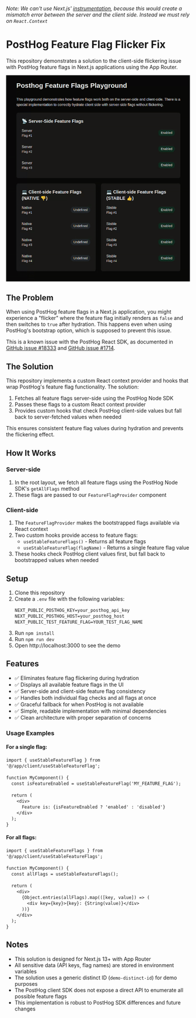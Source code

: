 _Note: We can't use Next.js' [instrumentation](https://nextjs.org/docs/app/guides/instrumentation), because this would create a mismatch error between the server and the client side.
Instead we must rely on `React.Context`_

# PostHog Feature Flag Flicker Fix

This repository demonstrates a solution to the client-side flickering issue with PostHog feature flags in Next.js applications using the App Router.

![Demo](./assets/demo.gif)

## The Problem

When using PostHog feature flags in a Next.js application, you might experience a "flicker" where the feature flag initially renders as `false` and then switches to `true` after hydration. This happens even when using PostHog's bootstrap option, which is supposed to prevent this issue.

This is a known issue with the PostHog React SDK, as documented in [GitHub issue #18333](https://github.com/PostHog/posthog/issues/18333) and [GitHub issue #1714](https://github.com/PostHog/posthog-js/issues/1714).

## The Solution

This repository implements a custom React context provider and hooks that wrap PostHog's feature flag functionality. The solution:

1. Fetches all feature flags server-side using the PostHog Node SDK
2. Passes these flags to a custom React context provider
3. Provides custom hooks that check PostHog client-side values but fall back to server-fetched values when needed

This ensures consistent feature flag values during hydration and prevents the flickering effect.

## How It Works

### Server-side

1. In the root layout, we fetch all feature flags using the PostHog Node SDK's `getAllFlags` method
2. These flags are passed to our `FeatureFlagProvider` component

### Client-side

1. The `FeatureFlagProvider` makes the bootstrapped flags available via React context
2. Two custom hooks provide access to feature flags:
   - `useStableFeatureFlags()` - Returns all feature flags
   - `useStableFeatureFlag(flagName)` - Returns a single feature flag value
3. These hooks check PostHog client values first, but fall back to bootstrapped values when needed

## Setup

1. Clone this repository
2. Create a `.env` file with the following variables:
   ```
   NEXT_PUBLIC_POSTHOG_KEY=your_posthog_api_key
   NEXT_PUBLIC_POSTHOG_HOST=your_posthog_host
   NEXT_PUBLIC_TEST_FEATURE_FLAG=YOUR_TEST_FLAG_NAME
   ```
3. Run `npm install`
4. Run `npm run dev`
5. Open http://localhost:3000 to see the demo

## Features

- ✅ Eliminates feature flag flickering during hydration
- ✅ Displays all available feature flags in the UI
- ✅ Server-side and client-side feature flag consistency
- ✅ Handles both individual flag checks and all flags at once
- ✅ Graceful fallback for when PostHog is not available
- ✅ Simple, readable implementation with minimal dependencies
- ✅ Clean architecture with proper separation of concerns


### Usage Examples

#### For a single flag:
```tsx
import { useStableFeatureFlag } from '@/app/client/useStableFeatureFlag';

function MyComponent() {
  const isFeatureEnabled = useStableFeatureFlag('MY_FEATURE_FLAG');
  
  return (
    <div>
      Feature is: {isFeatureEnabled ? 'enabled' : 'disabled'}
    </div>
  );
}
```

#### For all flags:
```tsx
import { useStableFeatureFlags } from '@/app/client/useStableFeatureFlags';

function MyComponent() {
  const allFlags = useStableFeatureFlags();
  
  return (
    <div>
      {Object.entries(allFlags).map(([key, value]) => (
        <div key={key}>{key}: {String(value)}</div>
      ))}
    </div>
  );
}
```

## Notes

- This solution is designed for Next.js 13+ with App Router
- All sensitive data (API keys, flag names) are stored in environment variables
- The solution uses a generic distinct ID (`demo-distinct-id`) for demo purposes
- The PostHog client SDK does not expose a direct API to enumerate all possible feature flags
- This implementation is robust to PostHog SDK differences and future changes
